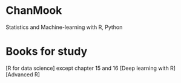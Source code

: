 # ChanMook
Statistics and Machine-learning with R, Python

# Books for study
[R for data science] except chapter 15 and 16
[Deep learning with R]
[Advanced R]
